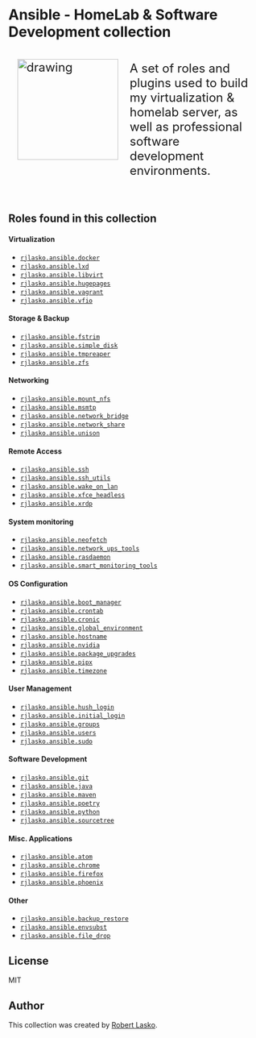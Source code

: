 # Ansible - HomeLab & Software Development collection

<div>
	<div style="display:flex; flex-direction:row; font-size:24px; padding:10px;">
		<img src="https://raw.githubusercontent.com/rjlasko/ansible-roles/master/logo.png" alt="drawing" width="200px" height="200px" align="left" style="padding:8px;"/>
		<div align="center-left" style="margin: auto;padding:12px;">
			A set of roles and plugins used to build my virtualization & homelab server, as well as professional software development environments.
		</div>
	</div>
</div>
<br clear="left"/>

## Roles found in this collection

#### Virtualization
- [`rjlasko.ansible.docker`](https://github.com/rjlasko/ansible/blob/master/roles/docker/README.md)
- [`rjlasko.ansible.lxd`]()
- [`rjlasko.ansible.libvirt`]()
- [`rjlasko.ansible.hugepages`]()
- [`rjlasko.ansible.vagrant`]()
- [`rjlasko.ansible.vfio`]()

#### Storage & Backup
- [`rjlasko.ansible.fstrim`]()
- [`rjlasko.ansible.simple_disk`]()
- [`rjlasko.ansible.tmpreaper`]()
- [`rjlasko.ansible.zfs`]()

#### Networking
- [`rjlasko.ansible.mount_nfs`]()
- [`rjlasko.ansible.msmtp`]()
- [`rjlasko.ansible.network_bridge`]()
- [`rjlasko.ansible.network_share`]()
- [`rjlasko.ansible.unison`]()

#### Remote Access
- [`rjlasko.ansible.ssh`]()
- [`rjlasko.ansible.ssh_utils`]()
- [`rjlasko.ansible.wake_on_lan`]()
- [`rjlasko.ansible.xfce_headless`]()
- [`rjlasko.ansible.xrdp`]()

#### System monitoring
- [`rjlasko.ansible.neofetch`]()
- [`rjlasko.ansible.network_ups_tools`]()
- [`rjlasko.ansible.rasdaemon`]()
- [`rjlasko.ansible.smart_monitoring_tools`]()

#### OS Configuration
- [`rjlasko.ansible.boot_manager`]()
- [`rjlasko.ansible.crontab`]()
- [`rjlasko.ansible.cronic`]()
- [`rjlasko.ansible.global_environment`]()
- [`rjlasko.ansible.hostname`]()
- [`rjlasko.ansible.nvidia`]()
- [`rjlasko.ansible.package_upgrades`]()
- [`rjlasko.ansible.pipx`]()
- [`rjlasko.ansible.timezone`]()

#### User Management
- [`rjlasko.ansible.hush_login`]()
- [`rjlasko.ansible.initial_login`]()
- [`rjlasko.ansible.groups`]()
- [`rjlasko.ansible.users`]()
- [`rjlasko.ansible.sudo`]()

#### Software Development
- [`rjlasko.ansible.git`]()
- [`rjlasko.ansible.java`]()
- [`rjlasko.ansible.maven`]()
- [`rjlasko.ansible.poetry`]()
- [`rjlasko.ansible.python`]()
- [`rjlasko.ansible.sourcetree`]()

#### Misc. Applications
- [`rjlasko.ansible.atom`]()
- [`rjlasko.ansible.chrome`]()
- [`rjlasko.ansible.firefox`]()
- [`rjlasko.ansible.phoenix`]()

#### Other
- [`rjlasko.ansible.backup_restore`]()
- [`rjlasko.ansible.envsubst`]()
- [`rjlasko.ansible.file_drop`]()

## License

MIT

## Author

This collection was created by [Robert Lasko](http://www.linkedin.com/in/rjlasko).

</div>
